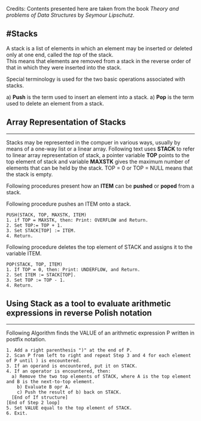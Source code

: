 Credits: Contents presented here are taken from the book *Theory and problems of Data Structures* by *Seymour Lipschutz*.

#Stacks
---
A stack is a list of elements in which an element may be inserted or deleted only at one end, called the *top* of the stack.  
This means that elements are removed from a stack in the reverse order of that in which they were inserted into the stack.  

Special terminology is used for the two basic operations associated with stacks.

a) **Push** is the term used to insert an element into a stack.
a) **Pop** is the term used to delete an element from a stack.

## Array Representation of Stacks
---
Stacks may be represented in the compuer in various ways, usually by means of a one-way list or a linear array. Following text uses **STACK** to refer to linear array representation of stack, a pointer variable **TOP** points to the top element of stack and variable **MAXSTK** gives the maximum number of elements that can be held by the stack. TOP = 0 or TOP = NULL means that the stack is empty.

Following procedures present how an **ITEM** can be **pushed** or **poped** from a stack.

Following procedure pushes an ITEM onto a stack.

```
PUSH(STACK, TOP, MAXSTK, ITEM)  
1. if TOP = MAXSTK, then: Print: OVERFLOW and Return.
2. Set TOP:= TOP + 1.
3. Set STACK[TOP] := ITEM.
4. Return.
```
Following procedure deletes the top element of STACK and assigns it to the variable ITEM.  

```
POP(STACK, TOP, ITEM)  
1. If TOP = 0, then: Print: UNDERFLOW, and Return.
2. Set ITEM := STACK[TOP].
3. Set TOP := TOP - 1.
4. Return.
```


## Using Stack as a tool to evaluate arithmetic expressions in reverse Polish notation
---


Following Algorithm finds the VALUE of an arithmetic expression  P written in postfix notation.

```
1. Add a right parenthesis ")" at the end of P.  
2. Scan P from left to right and repeat Step 3 and 4 for each element of P until ) is encountered.  
3. If an operand is encountered, put it on STACK.  
4. If an operator is encountered, then:  
  a) Remove the two top elements of STACK, where A is the top element and B is the next-to-top element.  
	b) Evaluate B opr A.  
	c) Push the result of b) back on STACK.
  [End of If structure]
[End of Step 2 loop]
5. Set VALUE equal to the top element of STACK.
6. Exit.
